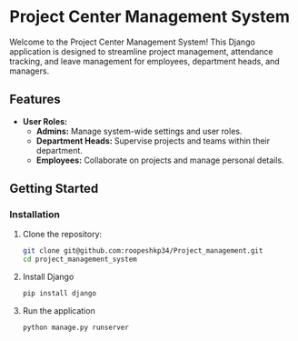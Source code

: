 # Project Center Management System
Welcome to the Project Center Management System! This Django application is designed to streamline project management, attendance tracking, and leave management for employees, department heads, and managers.

## Features

- **User Roles:**
  - **Admins:** Manage system-wide settings and user roles.
  - **Department Heads:** Supervise projects and teams within their department.
  - **Employees:** Collaborate on projects and manage personal details.
 
## Getting Started

### Installation
1. Clone the repository:
   ```bash
   git clone git@github.com:roopeshkp34/Project_management.git
   cd project_management_system
   ```
2. Install Django
   ```bash
   pip install django
   ```

3. Run the application
   ```bash
   python manage.py runserver
   ```
